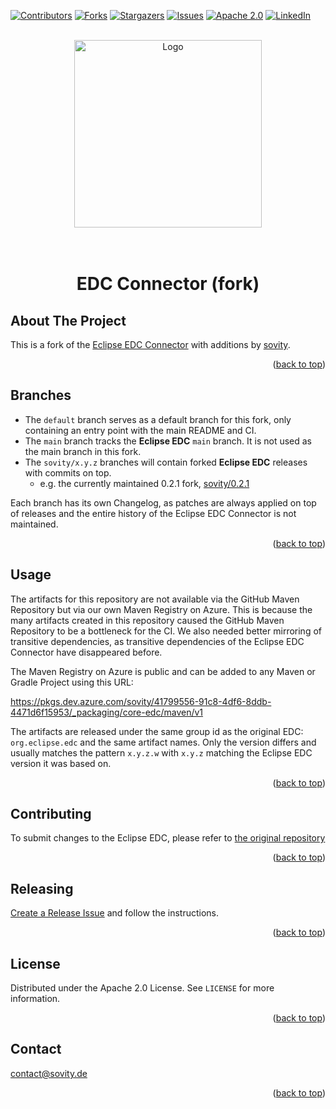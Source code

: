 <!-- Improved compatibility of back to top link: See: https://github.com/othneildrew/Best-README-Template/pull/73 -->

<a name="readme-top"></a>

<!-- PROJECT SHIELDS -->

[![Contributors][contributors-shield]][contributors-url]
[![Forks][forks-shield]][forks-url] [![Stargazers][stars-shield]][stars-url]
[![Issues][issues-shield]][issues-url]
[![Apache 2.0][license-shield]][license-url]
[![LinkedIn][linkedin-shield]][linkedin-url]

<br />
<div align="center">
    <a href="https://github.com/sovity/edc-extensions">
        <img src="https://raw.githubusercontent.com/sovity/edc-ui/main/src/assets/images/sovity_logo.svg" alt="Logo" width="300">
    </a>
</div>

<h1 align="center">
  <br/>
      EDC Connector (fork)
  <br/>
</h1>

## About The Project

This is a fork of the [Eclipse EDC Connector](https://github.com/eclipse-edc/Connector) with additions by [sovity](https://sovity.de/).

<p align="right">(<a href="#readme-top">back to top</a>)</p>

## Branches

- The `default` branch serves as a default branch for this fork, only containing an entry point with the main README and CI.
- The `main` branch tracks the **Eclipse EDC** `main` branch. It is not used as the main branch in this fork.
- The `sovity/x.y.z` branches will contain forked **Eclipse EDC** releases with commits on top.
    - e.g. the currently maintained 0.2.1 fork, [sovity/0.2.1](https://github.com/sovity/core-edc/blob/sovity/0.2.1/CHANGELOG.md)

Each branch has its own Changelog, as patches are always applied on top of releases and the entire history of the Eclipse EDC Connector is not maintained.

<p align="right">(<a href="#readme-top">back to top</a>)</p>

## Usage

The artifacts for this repository are not available via the GitHub Maven Repository but via our own Maven Registry on Azure. This is because the many artifacts created in this repository caused the GitHub Maven Repository to be a bottleneck for the CI. We also needed better mirroring of transitive dependencies, as transitive dependencies of the Eclipse EDC Connector have disappeared before.

The Maven Registry on Azure is public and can be added to any Maven or Gradle Project using this URL:

https://pkgs.dev.azure.com/sovity/41799556-91c8-4df6-8ddb-4471d6f15953/_packaging/core-edc/maven/v1

The artifacts are released under the same group id as the original EDC: `org.eclipse.edc` and the same artifact names. Only the version differs and usually matches the pattern `x.y.z.w` with `x.y.z` matching the Eclipse EDC version it was based on.

<p align="right">(<a href="#readme-top">back to top</a>)</p>


## Contributing

To submit changes to the Eclipse EDC, please refer to [the original repository](https://github.com/eclipse-edc/Connector)

<p align="right">(<a href="#readme-top">back to top</a>)</p>

## Releasing

[Create a Release Issue](https://github.com/sovity/core-edc/issues/new?assignees=&labels=task%2Frelease%2Cscope%2Fcore&projects=&template=release.md&title=Release+X.Y.Z.W) and follow the instructions.

<p align="right">(<a href="#readme-top">back to top</a>)</p>

## License

Distributed under the Apache 2.0 License. See `LICENSE` for more information.

<p align="right">(<a href="#readme-top">back to top</a>)</p>

## Contact

contact@sovity.de

<p align="right">(<a href="#readme-top">back to top</a>)</p>

<!-- MARKDOWN LINKS & IMAGES -->
<!-- https://www.markdownguide.org/basic-syntax/#reference-style-links -->

[contributors-shield]:
https://img.shields.io/github/contributors/sovity/core-edc.svg?style=for-the-badge

[contributors-url]: https://github.com/sovity/core-edc/graphs/contributors

[forks-shield]:
https://img.shields.io/github/forks/sovity/core-edc.svg?style=for-the-badge

[forks-url]: https://github.com/sovity/core-edc/network/members

[stars-shield]:
https://img.shields.io/github/stars/sovity/core-edc.svg?style=for-the-badge

[stars-url]: https://github.com/sovity/core-edc/stargazers

[issues-shield]:
https://img.shields.io/github/issues/sovity/core-edc.svg?style=for-the-badge

[issues-url]: https://github.com/sovity/core-edc/issues

[license-shield]:
https://img.shields.io/github/license/sovity/core-edc.svg?style=for-the-badge

[license-url]: https://github.com/sovity/core-edc/blob/main/LICENSE

[linkedin-shield]:
https://img.shields.io/badge/-LinkedIn-black.svg?style=for-the-badge&logo=linkedin&colorB=555

[linkedin-url]: https://www.linkedin.com/company/sovity
